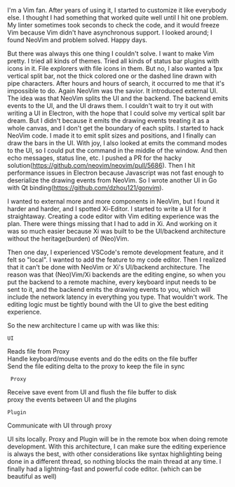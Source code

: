 I'm a Vim fan. After years of using it, I started to customize it like everybody else. I thought I had something that worked quite well until I hit one problem. My linter sometimes took seconds to check the code, and it would freeze Vim because Vim didn't have asynchronous support. I looked around; I found NeoVim and problem solved. Happy days. 

But there was always this one thing I couldn't solve. I want to make Vim pretty. I tried all kinds of themes. Tried all kinds of status bar plugins with icons in it. File explorers with file icons in them. But no, I also wanted a 1px vertical split bar, not the thick colored one or the dashed line drawn with pipe characters. After hours and hours of search, it occurred to me that it's impossible to do. Again NeoVim was the savior. It introduced external UI. The idea was that NeoVim splits the UI and the backend. The backend emits events to the UI, and the UI draws them. I couldn't wait to try it out with writing a UI in Electron, with the hope that I could solve my vertical split bar dream. But I didn't because it emits the drawing events treating it as a whole canvas, and I don't get the boundary of each splits. I started to hack NeoVim code. I made it to emit split sizes and positions, and I finally can draw the bars in the UI. With joy, I also looked at emits the command modes to the UI, so I could put the command in the middle of the window. And then echo messages, status line, etc. I pushed a PR for the hacky solution(https://github.com/neovim/neovim/pull/5686). Then I hit performance issues in Electron because Javascript was not fast enough to deserialize the drawing events from NeoVim. So I wrote another UI in Go with Qt binding(https://github.com/dzhou121/gonvim). 

I wanted to external more and more components in NeoVim, but I found it harder and harder, and I spotted Xi-Editor. I started to write a UI for it straightaway. Creating a code editor with Vim editing experience was the plan. There were things missing that I had to add in Xi. And working on it was so much easier because Xi was built to be the UI/backend architecture without the heritage(burden) of (Neo)Vim. 

Then one day, I experienced VSCode's remote development feature, and it felt so "local". I wanted to add the feature to my code editor. Then I realized that it can't be done with NeoVim or Xi's UI/backend architecture. The reason was that (Neo)Vim/Xi backends are the editing engine, so when you put the backend to a remote machine, every keyboard input needs to be sent to it, and the backend emits the drawing events to you, which will include the network latency in everything you type. That wouldn't work. The editing logic must be tightly bound with the UI to give the best editing experience. 

So the new architecture I came up with was like this: 

    UI
Reads file from Proxy<br>
Handle keyboard/mouse events and do the edits on the file buffer<br>
Send the file editing delta to the proxy to keep the file in sync<br>

	 Proxy
Receive save event from UI and flush the file buffer to disk<br>
proxy the events between UI and the plugins<br>

	Plugin
Communicate with UI through proxy<br>

UI sits locally. Proxy and Plugin will be in the remote box when doing remote development. With this architecture, I can make sure the editing experience is always the best, with other considerations like syntax highlighting being done in a different thread, so nothing blocks the main thread at any time. I finally had a lightning-fast and powerful code editor. (which can be beautiful as well)
